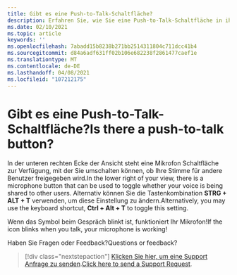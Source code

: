 ```yaml
---
title: Gibt es eine Push-to-Talk-Schaltfläche?
description: Erfahren Sie, wie Sie eine Push-to-Talk-Schaltfläche in ihrer altspacevr-Ansicht suchen und identifizieren können.
ms.date: 02/10/2021
ms.topic: article
keywords: ''
ms.openlocfilehash: 7abadd15b8238b271bb2514311804c711dcc41b4
ms.sourcegitcommit: d84a6adf631ff02b106e682238f2861477caef1e
ms.translationtype: MT
ms.contentlocale: de-DE
ms.lasthandoff: 04/08/2021
ms.locfileid: "107212175"
---
```

# <a name="is-there-a-push-to-talk-button"></a><span data-ttu-id="ab2ea-103">Gibt es eine Push-to-Talk-Schaltfläche?</span><span class="sxs-lookup"><span data-stu-id="ab2ea-103">Is there a push-to-talk button?</span></span>

<span data-ttu-id="ab2ea-104">In der unteren rechten Ecke der Ansicht steht eine Mikrofon Schaltfläche zur Verfügung, mit der Sie umschalten können, ob Ihre Stimme für andere Benutzer freigegeben wird.</span><span class="sxs-lookup"><span data-stu-id="ab2ea-104">In the lower right of your view, there is a microphone button that can be used to toggle whether your voice is being shared to other users.</span></span> <span data-ttu-id="ab2ea-105">Alternativ können Sie die Tastenkombination **STRG + ALT + T** verwenden, um diese Einstellung zu ändern.</span><span class="sxs-lookup"><span data-stu-id="ab2ea-105">Alternatively, you may use the keyboard shortcut, **Ctrl + Alt + T** to toggle this setting.</span></span> 
 
<span data-ttu-id="ab2ea-106">Wenn das Symbol beim Gespräch blinkt ist, funktioniert Ihr Mikrofon!</span><span class="sxs-lookup"><span data-stu-id="ab2ea-106">If the icon blinks when you talk, your microphone is working!</span></span>
 
<span data-ttu-id="ab2ea-107">Haben Sie Fragen oder Feedback?</span><span class="sxs-lookup"><span data-stu-id="ab2ea-107">Questions or feedback?</span></span> 

> [!div class="nextstepaction"]
> <span data-ttu-id="ab2ea-108">[Klicken Sie hier, um eine Support Anfrage zu senden](https://help.altvr.com/hc/requests/new).</span><span class="sxs-lookup"><span data-stu-id="ab2ea-108">[Click here to send a Support Request](https://help.altvr.com/hc/requests/new).</span></span>